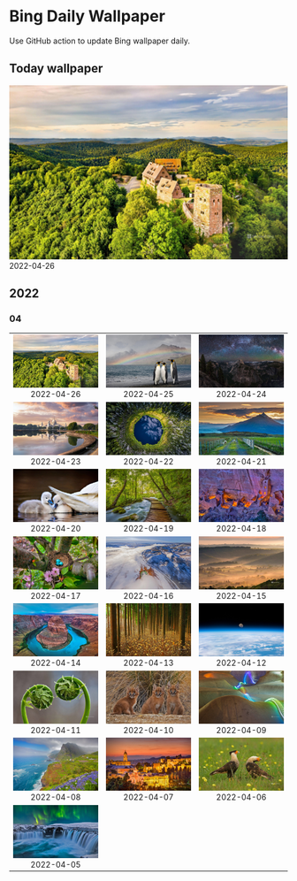 # Bing Daily Wallpaper

Use GitHub action to update Bing wallpaper daily.

## Today wallpaper

![2022-04-26](./storage/bing-wallpaper/2022/04/2022-04-26.png)
2022-04-26


## 2022

### 04
| | | |
|:---:|:---:|:---:|
|![2022-04-26](./storage/bing-wallpaper/2022/04/2022-04-26.png) 2022-04-26|![2022-04-25](./storage/bing-wallpaper/2022/04/2022-04-25.png) 2022-04-25|![2022-04-24](./storage/bing-wallpaper/2022/04/2022-04-24.png) 2022-04-24|
|![2022-04-23](./storage/bing-wallpaper/2022/04/2022-04-23.png) 2022-04-23|![2022-04-22](./storage/bing-wallpaper/2022/04/2022-04-22.png) 2022-04-22|![2022-04-21](./storage/bing-wallpaper/2022/04/2022-04-21.png) 2022-04-21|
|![2022-04-20](./storage/bing-wallpaper/2022/04/2022-04-20.png) 2022-04-20|![2022-04-19](./storage/bing-wallpaper/2022/04/2022-04-19.png) 2022-04-19|![2022-04-18](./storage/bing-wallpaper/2022/04/2022-04-18.png) 2022-04-18|
|![2022-04-17](./storage/bing-wallpaper/2022/04/2022-04-17.png) 2022-04-17|![2022-04-16](./storage/bing-wallpaper/2022/04/2022-04-16.png) 2022-04-16|![2022-04-15](./storage/bing-wallpaper/2022/04/2022-04-15.png) 2022-04-15|
|![2022-04-14](./storage/bing-wallpaper/2022/04/2022-04-14.png) 2022-04-14|![2022-04-13](./storage/bing-wallpaper/2022/04/2022-04-13.png) 2022-04-13|![2022-04-12](./storage/bing-wallpaper/2022/04/2022-04-12.png) 2022-04-12|
|![2022-04-11](./storage/bing-wallpaper/2022/04/2022-04-11.png) 2022-04-11|![2022-04-10](./storage/bing-wallpaper/2022/04/2022-04-10.png) 2022-04-10|![2022-04-09](./storage/bing-wallpaper/2022/04/2022-04-09.png) 2022-04-09|
|![2022-04-08](./storage/bing-wallpaper/2022/04/2022-04-08.png) 2022-04-08|![2022-04-07](./storage/bing-wallpaper/2022/04/2022-04-07.png) 2022-04-07|![2022-04-06](./storage/bing-wallpaper/2022/04/2022-04-06.png) 2022-04-06|
|![2022-04-05](./storage/bing-wallpaper/2022/04/2022-04-05.png) 2022-04-05| | |
